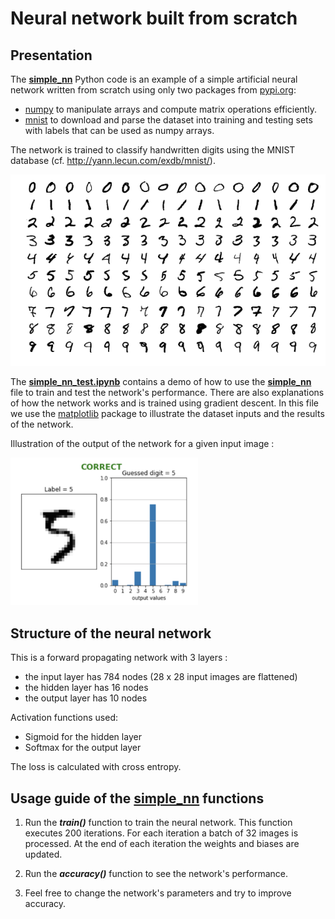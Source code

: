 # Neural network built from scratch


Presentation
--------

The **[simple_nn](simple_nn.py)** Python code is an example of a simple artificial neural network 
written from scratch using only two packages from [pypi.org](https://pypi.org/):
- [numpy](https://numpy.org/) to manipulate arrays and compute matrix operations efficiently.
- [mnist](https://pypi.org/project/mnist/) to download and parse the dataset into training and testing sets with labels that can be used as numpy arrays.

The network is trained to classify handwritten digits using the MNIST database (cf. http://yann.lecun.com/exdb/mnist/).

![](Images/MnistExamples.png)


The **[simple_nn_test.ipynb](simple_nn_test.ipynb)** contains a demo of how to use the **[simple_nn](simple_nn.py)** file to train and test the network's performance. There are also explanations of how the network works and is trained using gradient descent. In this file we use the [matplotlib](https://matplotlib.org) package to illustrate the dataset inputs and the results of the network.

Illustration of the output of the network for a given input image :

<img src="Images/OutputExample.png" width="300">


Structure of the neural network
--------

This is a forward propagating network with 3 layers :
- the input layer has 784 nodes (28 x 28 input images are flattened)
- the hidden layer has 16 nodes
- the output layer has 10 nodes

Activation functions used:
- Sigmoid for the hidden layer
- Softmax for the output layer

The loss is calculated with cross entropy.


Usage guide of the [simple_nn](simple_nn.py) functions
--------

1.  Run the ***train()*** function to train the neural network.
    This function executes 200 iterations.
    For each iteration a batch of 32 images is processed.
    At the end of each iteration the weights and biases are updated.
    
2.  Run the ***accuracy()*** function to see the network's performance.

3.  Feel free to change the network's parameters and try to improve accuracy.
